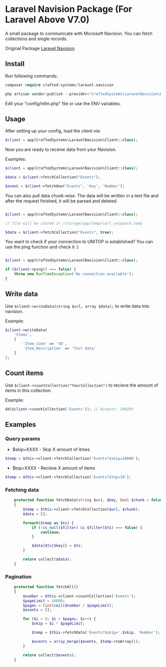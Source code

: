# Laravel Navision Package (For Laravel Above V7.0)

A small package to communicate with Microsoft Navision. You can fetch collections and single records.

Original Package [Laravel Navision](https://github.com/volldigital/laravel-navision)

## Install

Run following commands:

```php
composer require crafted-systems/laravel-navision
```

```php
php artisan vendor:publish --provider="CraftedSystems\LaravelNavision\LaravelNavisionServiceProvider"
```

Edit your "config/ntlm.php" file or use the ENV variables.

## Usage

After setting up your config, load the client via:

```php
$client = app(CraftedSystems\LaravelNavision\Client::class);

```

Now you are ready to receive data from your Navision.

Examples:

```php
$client = app(CraftedSystems\LaravelNavision\Client::class);

$data = $client->fetchCollection("Events");

$event = $client->fetchOne("Events", 'Key', 'Number');

```

You can also pull data chunk-wise. The data will be written in a text file and after the request finished, it will be parsed and deleted.

```php

$client = app(CraftedSystems\LaravelNavision\Client::class);

// file will be stored in /storage/app/temp/curl_uniqueid.temp

$data = $client->fetchCollection("Events", true);

```

You want to check if your connection to UNITOP is established? You can use the ping function and check it :)

```php

$client = app(CraftedSystems\LaravelNavision\Client::class);

if ($client->ping() === false) {
    throw new RunTimeException('No connection available');
}

```


## Write data

Use `$client->writeData(string $url, array $data);` to write data into navision.

Example:

```php
$client->writeData(
    'Items',
    [
        'Item_Code' => 'VD',
        'Item_Description' => 'Test data'
    ]
);
```

## Count items 

Use `$client->countCollection("YourCollection")` to recieve the amount of items in this collection.

Example:

```php
dd($client->countCollection('Events')); // Outputs: 100293
```

## Examples

### Query params

* $skip=XXXX    - Skip X amount of itmes

```php
$temp = $this->client->fetchCollection('Events?$skip=10000');
```

* $top=XXXX     - Recieve X amount of items

```php
$temp = $this->client->fetchCollection('Events?$top=10');
```

### Fetching data

```php
    protected function fetchData(string $uri, $key, bool $chunk = false, ?callable $filter = null)
    {
        $temp = $this->client->fetchCollection($uri, $chunk);
        $data = [];

        foreach($temp as $ts) {
            if (!is_null($filter) && $filter($ts) === false) {
                continue;
            }

            $data[$ts[$key]] = $ts;
        }

        return collect($data);
    }
```

### Pagination
```php
    protected function fetchAll()
    {
        $number = $this->client->countCollection('Events');
        $pageLimit = 10000;
        $pages = (int)ceil($number / $pageLimit);
        $events = [];

        for ($i = 0; $i < $pages; $i++) {
            $skip = $i * $pageLimit;

            $temp = $this->fetchData('Events?$skip='.$skip, 'Number');

            $events = array_merge($events, $temp->toArray());
        }

        return collect($events);
    }
```
